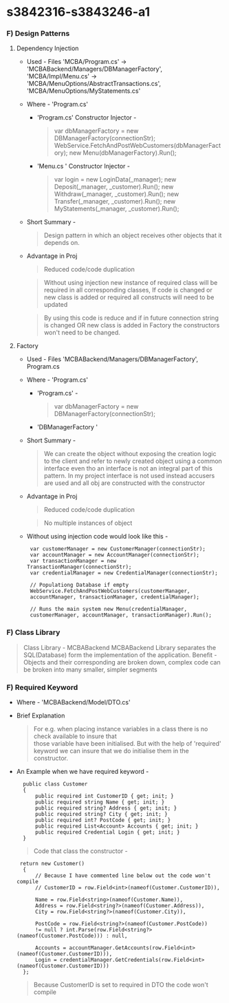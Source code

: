 # s3842316-s3843246-a1

### F) Design Patterns
 1. Dependency Injection
	 - Used - Files 'MCBA/Program.cs' -> 'MCBABackend/Managers/DBManagerFactory',  'MCBA/Impl/Menu.cs' -> 'MCBA/MenuOptions/AbstractTransactions.cs', 'MCBA/MenuOptions/MyStatements.cs' 
	- Where - 'Program.cs'
		- 'Program.cs' Constructor Injector - 
			>  var dbManagerFactory = new DBManagerFactory(connectionStr);				
			>  WebService.FetchAndPostWebCustomers(dbManagerFactory);
			>             new Menu(dbManagerFactory).Run();
		 - 'Menu.cs ' Constructor Injector - 
			 > var login = new LoginData(_manager);
			 > new Deposit(_manager, _customer).Run();
			 > new Withdraw(_manager, _customer).Run();
			 > new Transfer(_manager, _customer).Run();
			 > new MyStatements(_manager, _customer).Run();
	- Short Summary -
		>Design pattern in which an object receives other objects that it depends on.
	- Advantage in Proj
		> Reduced code/code duplication
		

		 > Without using injection new instance of required class will be required in all corresponding classes, If code is changed or new class is added or required all constructs will need to be updated 
		 
		> By using this code is reduce and if in future connection string is changed OR new class is added in Factory the constructors won't need to be changed.

2. Factory
	 - Used - Files 'MCBABackend/Managers/DBManagerFactory', Program.cs
	- Where - 'Program.cs'
		- 'Program.cs'  - 
			>  var dbManagerFactory = new DBManagerFactory(connectionStr);				
		 - 'DBManagerFactory ' 
	- Short Summary -
		> We can create the object without exposing the creation logic to the client and refer to newly created object using a common interface even tho an interface is not an integral part of this pattern. In my project interface is not used instead accusers are used and all obj are constructed with the constructor
		
	- Advantage in Proj
		> Reduced code/code duplication
		
		> No multiple instances of object
		
	- Without using injection code would look like this - 
	
	       var customerManager = new CustomerManager(connectionStr); 
	       var accountManager = new AccountManager(connectionStr); 
	       var transactionManager = new TransactionManager(connectionStr);
	       var credentialManager = new CredentialManager(connectionStr);
	       
	       // Populationg Database if empty
	       WebService.FetchAndPostWebCustomers(customerManager,
	       accountManager, transactionManager, credentialManager);
	       
	       // Runs the main system new Menu(credentialManager,
	       customerManager, accountManager, transactionManager).Run();

### F) Class Library
> Class Library - MCBABackend
> MCBABackend Library separates the SQL(Database) form the implementation of the application.
> Benefit - Objects and their corresponding are broken down, complex code can be broken into many smaller, simpler segments

### F) Required Keyword
- Where - 'MCBABackend/Model/DTO.cs'

-  Brief Explanation
	> For e.g. when placing instance variables in a class there is no check available to insure that   			  
		those variable have been initialised. But with the help of 'required' keyword we can insure that we do initialise them in the constructor.
		
- An Example when we have required keyword - 
		
		public class Customer
		{
		    public required int CustomerID { get; init; }
		    public required string Name { get; init; }
		    public required string? Address { get; init; }
		    public required string? City { get; init; }
		    public required int? PostCode { get; init; }
		    public required List<Account> Accounts { get; init; }
		    public required Credential Login { get; init; }
		} 
	> Code that class the constructor - 
	
	   return new Customer()
        {
	        // Because I have commented line below out the code won't compile
            // CustomerID = row.Field<int>(nameof(Customer.CustomerID)),
            
            Name = row.Field<string>(nameof(Customer.Name)),
            Address = row.Field<string?>(nameof(Customer.Address)),
            City = row.Field<string?>(nameof(Customer.City)),

            PostCode = row.Field<string?>(nameof(Customer.PostCode))
            != null ? int.Parse(row.Field<string?>(nameof(Customer.PostCode))) : null,

            Accounts = accountManager.GetAccounts(row.Field<int>(nameof(Customer.CustomerID))),
            Login = credentialManager.GetCredentials(row.Field<int>(nameof(Customer.CustomerID)))
        }; 
	> Because CustomerID is set to required in DTO the code won't compile  
		
